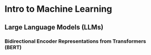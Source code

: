 # Intro to Machine Learning

## Large Language Models (LLMs)

### Bidirectional Encoder Representations from Transformers (BERT)
